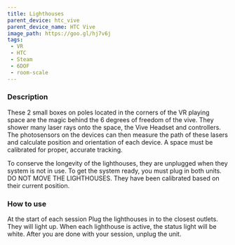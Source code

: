 ```yaml
---
title: Lighthouses
parent_device: htc_vive
parent_device_name: HTC Vive
image_path: https://goo.gl/hj7v6j
tags: 
 - VR
 - HTC
 - Steam
 - 6DOF
 - room-scale
---
```


### Description

These 2 small boxes on poles located in the corners of the VR playing space are the magic behind the 6 degrees of freedom of the vive. They shower many laser rays onto the space, the Vive Headset and controllers. The photosensors on the devices can then measure the path of these lasers and calculate position and orientation of each device.  A space must be calibrated for proper, accurate tracking.

To conserve the longevity of the lighthouses, they are unplugged when they system is not in use. To get the system ready, you must plug in both units. DO NOT MOVE THE LIGHTHOUSES. They have been calibrated based on their current position.

### How to use

At the start of each session Plug the lighthouses in to the closest outlets. They will light up. When each lighthouse is active, the status light will be white. After you are done with your session, unplug the unit. 




